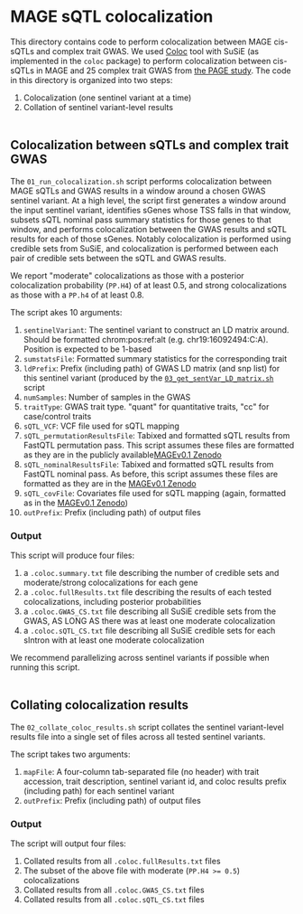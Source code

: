 # MAGE sQTL colocalization

This directory contains code to perform colocalization between MAGE cis-sQTLs and complex trait GWAS. We used [Coloc](https://chr1swallace.github.io/coloc/) tool with SuSiE (as implemented in the `coloc` package) to perform colocalization between cis-sQTLs in MAGE and 25 complex trait GWAS from [the PAGE study](https://www.nature.com/articles/s41586-019-1310-4). The code in this directory is organized into two steps:
1. Colocalization (one sentinel variant at a time)
2. Collation of sentinel variant-level results
<br><br>

## Colocalization between sQTLs and complex trait GWAS

The `01_run_colocalization.sh` script performs colocalization between MAGE sQTLs and GWAS results in a window around a chosen GWAS sentinel variant. At a high level, the script first generates a window around the input sentinel variant, identifies sGenes whose TSS falls in that window, subsets sQTL nominal pass summary statistics for those genes to that window, and performs colocalization between the GWAS results and sQTL results for each of those sGenes. Notably colocalization is performed using credible sets from SuSiE, and colocalization is performed between each pair of credible sets between the sQTL and GWAS results.

We report "moderate" colocalizations as those with a posterior colocalization probability (`PP.H4`) of at least 0.5, and strong colocalizations as those with a `PP.h4` of at least 0.8.

The script akes 10 arguments:
1. `sentinelVariant`: The sentinel variant to construct an LD matrix around. Should be formatted chrom:pos:ref:alt (e.g. chr19:16092494:C:A). Position is expected to be 1-based
2. `sumstatsFile`: Formatted summary statistics for the corresponding trait
3. `ldPrefix`: Prefix (including path) of GWAS LD matrix (and snp list) for this sentinel variant (produced by the [`03_get_sentVar_LD_matrix.sh`](../01_format_and_sentinel_variants/03_get_sentVar_LD_matrix.sh) script
4. `numSamples`: Number of samples in the GWAS
5. `traitType`: GWAS trait type. "quant" for quantitative traits, "cc" for case/control traits
6. `sQTL_VCF`: VCF file used for sQTL mapping
7. `sQTL_permutationResultsFile`: Tabixed and formatted sQTL results from FastQTL permutation pass. This script assumes these files are formatted as they are in the publicly available[MAGEv0.1 Zenodo](https://zenodo.org/doi/10.5281/zenodo.10535719)
8. `sQTL_nominalResultsFile`: Tabixed and formatted sQTL results from FastQTL nominal pass. As before, this script assumes these files are formatted as they are in the  [MAGEv0.1 Zenodo](https://zenodo.org/doi/10.5281/zenodo.10535719)
9. `sQTL_covFile`: Covariates file used for sQTL mapping (again, formatted as in the  [MAGEv0.1 Zenodo](https://zenodo.org/doi/10.5281/zenodo.10535719))
10. `outPrefix`: Prefix (including path) of output files

### Output

This script will produce four files:
1. a `.coloc.summary.txt` file describing the number of credible sets and moderate/strong colocalizations for each gene
2. a `.coloc.fullResults.txt` file describing the results of each tested colocalizations, including posterior probabilities
3. a `.coloc.GWAS_CS.txt` file describing all SuSiE credible sets from the GWAS, AS LONG AS there was at least one moderate colocalization
4. a `.coloc.sQTL_CS.txt` file describing all SuSiE credible sets for each sIntron with at least one moderate colocalization

We recommend parallelizing across sentinel variants if possible when running this script.<br><br>

## Collating colocalization results

The `02_collate_coloc_results.sh` script collates the sentinel variant-level results file into a single set of files across all tested sentinel variants.

The script takes two arguments:
1. `mapFile`: A four-column tab-separated file (no header) with trait accession, trait description, sentinel variant id, and coloc results prefix (including path) for each sentinel variant
2. `outPrefix`: Prefix (including path) of output files

### Output

The script will output four files:
1. Collated results from all `.coloc.fullResults.txt` files
2. The subset of the above file with moderate (`PP.H4 >= 0.5`) colocalizations
3. Collated results from all `.coloc.GWAS_CS.txt` files
4. Collated results from all `.coloc.sQTL_CS.txt` files
<br><br>
